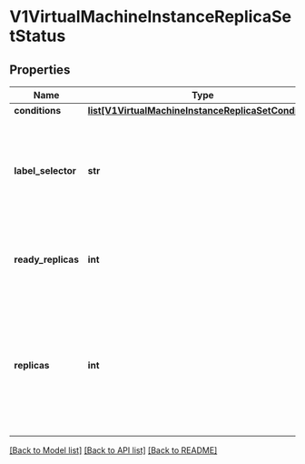 # V1VirtualMachineInstanceReplicaSetStatus

## Properties
Name | Type | Description | Notes
------------ | ------------- | ------------- | -------------
**conditions** | [**list[V1VirtualMachineInstanceReplicaSetCondition]**](V1VirtualMachineInstanceReplicaSetCondition.md) |  | [optional] 
**label_selector** | **str** | Canonical form of the label selector for HPA which consumes it through the scale subresource. | [optional] 
**ready_replicas** | **int** | The number of ready replicas for this replica set. +optional | [optional] 
**replicas** | **int** | Total number of non-terminated pods targeted by this deployment (their labels match the selector). +optional | [optional] 

[[Back to Model list]](../README.md#documentation-for-models) [[Back to API list]](../README.md#documentation-for-api-endpoints) [[Back to README]](../README.md)


